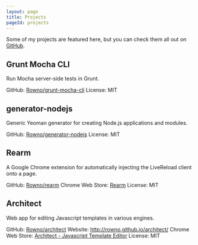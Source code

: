 ```yaml
---
layout: page
title: Projects
pageId: projects
---
```


Some of my projects are featured here, but you can check them all out on [GitHub][].


Grunt Mocha CLI
---------------
Run Mocha server-side tests in Grunt.

GitHub: [Rowno/grunt-mocha-cli][]
License: MIT


generator-nodejs
----------------
Generic Yeoman generator for creating Node.js applications and modules.

GitHub: [Rowno/generator-nodejs][]
License: MIT


Rearm
-----
A Google Chrome extension for automatically injecting the LiveReload client onto a page.

GitHub: [Rowno/rearm][]
Chrome Web Store: [Rearm][rearm-chrome]
License: MIT


Architect
---------
Web app for editing Javascript templates in various engines.

GitHub: [Rowno/architect][]
Website: http://rowno.github.io/architect/
Chrome Web Store: [Architect - Javascript Template Editor][architect-chrome]
License: MIT


[github]: https://github.com/Rowno
[Rowno/grunt-mocha-cli]: https://github.com/Rowno/grunt-mocha-cli
[Rowno/generator-nodejs]: https://github.com/Rowno/generator-nodejs
[Rowno/rearm]: https://github.com/Rowno/rearm
[rearm-chrome]: https://chrome.google.com/webstore/detail/omgokhmgebbnldchkfienblhhjlmjdlm/
[Rowno/architect]: https://github.com/Rowno/architect
[architect-chrome]: https://chrome.google.com/webstore/detail/cekggldjeifdlnminfbollahnoohkdpb
